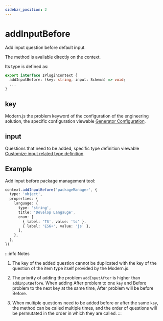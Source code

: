 ```yaml
---
sidebar_position: 2
---
```


# addInputBefore

Add input question before default input.

The method is available directly on the context.

Its type is defined as:

```ts
export interface IPluginContext {
  addInputBefore: (key: string, input: Schema) => void;
  ...
}
```

## key

Modern.js the problem keyword of the configuration of the engineering solution, the specific configuration viewable [Generator Configuration](/docs/guides/topic-detail/generator/config/common).

## input

Questions that need to be added, specific type definition viewable [Customize input related type definition](/docs/guides/topic-detail/generator/plugin/api/input/type).

## Example

Add input before package management tool:

```ts
context.addInputBefore('packageManager', {
  type: 'object',
  properties: {
    language: {
      type: 'string',
      title: 'Develop Langauge',
      enum: [
        { label: 'TS', value: 'ts' },
        { label: 'ES6+', value: 'js' },
      ],
    },
  },
})
```

:::info Notes
1. The key of the added question cannot be duplicated with the key of the question of the item type itself provided by the Modern.js.


2. The priority of adding the problem `addInputAfter` is higher than `addInputBefore`. When adding After problem to one `key` and Before problem to the next key at the same time, After problem will be before Before.


3. When multiple questions need to be added before or after the same `key`, the method can be called multiple times, and the order of questions will be permutated in the order in which they are called.
:::
